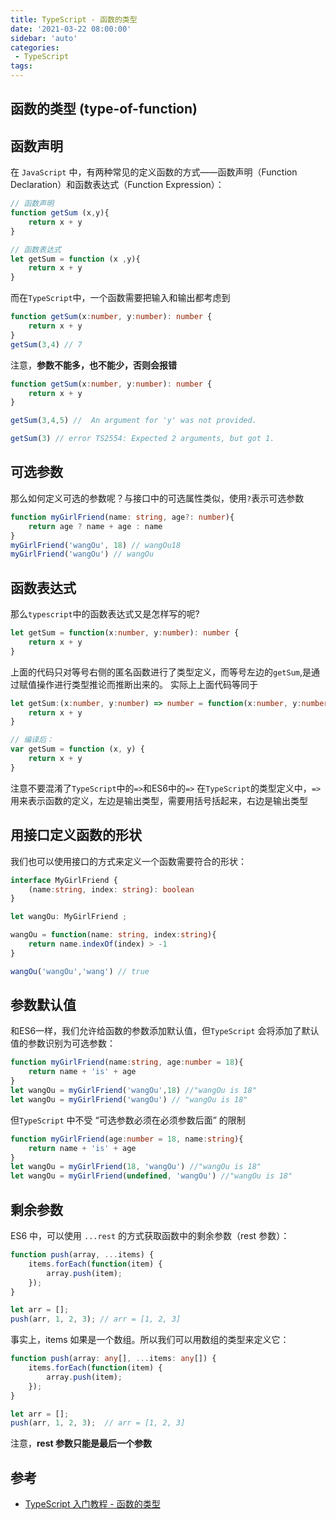 ```yaml
---
title: TypeScript - 函数的类型
date: '2021-03-22 08:00:00'
sidebar: 'auto'
categories:
 - TypeScript
tags:
---
```

## 函数的类型 (type-of-function)

## 函数声明

在 `JavaScript` 中，有两种常见的定义函数的方式——函数声明（Function Declaration）和函数表达式（Function Expression）：

```typescript
// 函数声明
function getSum (x,y){ 
    return x + y
}

// 函数表达式
let getSum = function (x ,y){
    return x + y
}
```
而在`TypeScript`中，一个函数需要把输入和输出都考虑到

```typescript
function getSum(x:number, y:number): number {
    return x + y
}
getSum(3,4) // 7
```
注意，**参数不能多，也不能少，否则会报错**

```typescript
function getSum(x:number, y:number): number {
    return x + y
}

getSum(3,4,5) //  An argument for 'y' was not provided.

getSum(3) // error TS2554: Expected 2 arguments, but got 1.
```
## 可选参数
那么如何定义可选的参数呢？与接口中的可选属性类似，使用`?`表示可选参数

```typescript
function myGirlFriend(name: string, age?: number){
    return age ? name + age : name
}
myGirlFriend('wangOu', 18) // wangOu18
myGirlFriend('wangOu') // wangOu
```
## 函数表达式

那么`typescript`中的函数表达式又是怎样写的呢?

```typescript
let getSum = function(x:number, y:number): number {
    return x + y
}
```
上面的代码只对等号右侧的匿名函数进行了类型定义，而等号左边的`getSum`,是通过赋值操作进行类型推论而推断出来的。
实际上上面代码等同于

```typescript
let getSum:(x:number, y:number) => number = function(x:number, y:number): number {
    return x + y
}

// 编译后：
var getSum = function (x, y) {
    return x + y
}
```
注意不要混淆了`TypeScript`中的`=>`和ES6中的`=>`
在`TypeScript`的类型定义中，`=>`用来表示函数的定义，左边是输出类型，需要用括号括起来，右边是输出类型

## 用接口定义函数的形状

我们也可以使用接口的方式来定义一个函数需要符合的形状：

```typescript
interface MyGirlFriend {
    (name:string, index: string): boolean
}

let wangOu: MyGirlFriend ;

wangOu = function(name: string, index:string){
    return name.indexOf(index) > -1
}

wangOu('wangOu','wang') // true
```

## 参数默认值

和ES6一样，我们允许给函数的参数添加默认值，但`TypeScript` 会将添加了默认值的参数识别为可选参数：

```typescript
function myGirlFriend(name:string, age:number = 18){
    return name + 'is' + age
}
let wangOu = myGirlFriend('wangOu',18) //"wangOu is 18"
let wangOu = myGirlFriend('wangOu') // "wangOu is 18"
```

但`TypeScript` 中不受 “可选参数必须在必须参数后面” 的限制

```typescript
function myGirlFriend(age:number = 18, name:string){
    return name + 'is' + age
}
let wangOu = myGirlFriend(18, 'wangOu') //"wangOu is 18"
let wangOu = myGirlFriend(undefined, 'wangOu') //"wangOu is 18"

```
## 剩余参数

ES6 中，可以使用 `...rest` 的方式获取函数中的剩余参数（rest 参数）：

```typescript
function push(array, ...items) {
    items.forEach(function(item) {
        array.push(item);
    });
}

let arr = [];
push(arr, 1, 2, 3); // arr = [1, 2, 3]
```
事实上，items 如果是一个数组。所以我们可以用数组的类型来定义它：

```typescript
function push(array: any[], ...items: any[]) {
    items.forEach(function(item) {
        array.push(item);
    });
}

let arr = [];
push(arr, 1, 2, 3);  // arr = [1, 2, 3]
```
注意，**rest 参数只能是最后一个参数**

## 参考

-   [TypeScript 入门教程 - 函数的类型](https://ts.xcatliu.com/basics/type-of-function)
